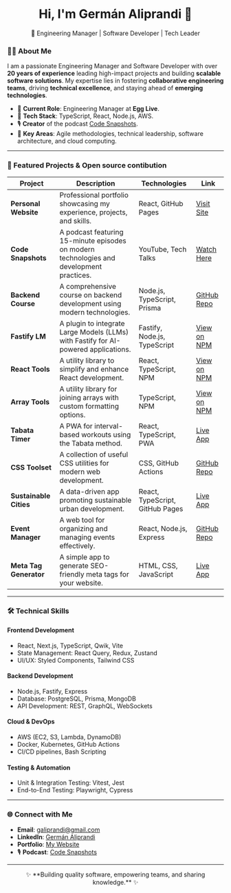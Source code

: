 <!-- Main Banner -->
<h1 align="center">Hi, I'm Germán Aliprandi 👋</h1>
<p align="center">
  🚀 Engineering Manager | Software Developer | Tech Leader  
</p>


### 🧑‍💻 About Me

I am a passionate Engineering Manager and Software Developer with over **20 years of experience** leading high-impact projects and building **scalable software solutions**. My expertise lies in fostering **collaborative engineering teams**, driving **technical excellence**, and staying ahead of **emerging technologies**.

- 💼 **Current Role**: Engineering Manager at **Egg Live**.  
- 🔨 **Tech Stack**: TypeScript, React, Node.js, AWS.  
- 🎙️ **Creator** of the podcast [Code Snapshots](https://www.youtube.com/@Code-Snaps).  
- 🚀 **Key Areas**: Agile methodologies, technical leadership, software architecture, and cloud computing.  

---

### 🚀 Featured Projects & Open source contibution

| Project                | Description                                                                              | Technologies                    | Link                                                                 |
| ---------------------- | ---------------------------------------------------------------------------------------- | ------------------------------- | -------------------------------------------------------------------- |
| **Personal Website**   | Professional portfolio showcasing my experience, projects, and skills.                   | React, GitHub Pages             | [Visit Site](https://galiprandi.github.io/me)                        |
| **Code Snapshots**     | A podcast featuring 15-minute episodes on modern technologies and development practices. | YouTube, Tech Talks             | [Watch Here](https://www.youtube.com/@Code-Snaps)                    |
| **Backend Course**     | A comprehensive course on backend development using modern technologies.                 | Node.js, TypeScript, Prisma     | [GitHub Repo](https://github.com/galiprandi/api-stock)               |
| **Fastify LM**         | A plugin to integrate Large Models (LLMs) with Fastify for AI-powered applications.      | Fastify, Node.js, TypeScript    | [View on NPM](https://www.npmjs.com/package/fastify-lm)              |
| **React Tools**        | A utility library to simplify and enhance React development.                             | React, TypeScript, NPM          | [View on NPM](https://www.npmjs.com/package/@galiprandi/react-tools) |
| **Array Tools**        | A utility library for joining arrays with custom formatting options.                     | TypeScript, NPM                 | [View on NPM](https://www.npmjs.com/package/@galiprandi/array-tools) |
| **Tabata Timer**       | A PWA for interval-based workouts using the Tabata method.                               | React, TypeScript, PWA          | [Live App](https://galiprandi.github.io/tabata)                      |
| **CSS Toolset**        | A collection of useful CSS utilities for modern web development.                         | CSS, GitHub Actions             | [GitHub Repo](https://github.com/galiprandi/css-toolset)             |
| **Sustainable Cities** | A data-driven app promoting sustainable urban development.                               | React, TypeScript, GitHub Pages | [Live App](https://galiprandi.github.io/ciudades-sostenibles)        |
| **Event Manager**      | A web tool for organizing and managing events effectively.                               | React, Node.js, Express         | [GitHub Repo](https://github.com/galiprandi/eventManager)            |
| **Meta Tag Generator** | A simple app to generate SEO-friendly meta tags for your website.                        | HTML, CSS, JavaScript           | [Live App](https://galiprandi.github.io/meta-tag-generator/)         |

---

### 🛠 Technical Skills

#### **Frontend Development**
- React, Next.js, TypeScript, Qwik, Vite
- State Management: React Query, Redux, Zustand
- UI/UX: Styled Components, Tailwind CSS

#### **Backend Development**
- Node.js, Fastify, Express
- Database: PostgreSQL, Prisma, MongoDB
- API Development: REST, GraphQL, WebSockets

#### **Cloud & DevOps**
- AWS (EC2, S3, Lambda, DynamoDB)
- Docker, Kubernetes, GitHub Actions
- CI/CD pipelines, Bash Scripting

#### **Testing & Automation**
- Unit & Integration Testing: Vitest, Jest
- End-to-End Testing: Playwright, Cypress

---

### 🌐 Connect with Me

- **Email**: [galiprandi@gmail.com](mailto:galiprandi@gmail.com)  
- **LinkedIn**: [Germán Aliprandi](https://www.linkedin.com/in/galiprandi)  
- **Portfolio**: [My Website](https://galiprandi.github.io/me)  
- 🎙️ **Podcast**: [Code Snapshots](https://www.youtube.com/@Code-Snaps)  

---

<p align="center">✨ **Building quality software, empowering teams, and sharing knowledge.** ✨</p>
